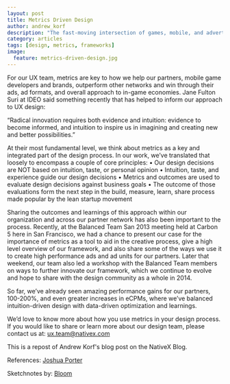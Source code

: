 ```yaml
---
layout: post
title: Metrics Driven Design
author: andrew_korf
description: "The fast-moving intersection of games, mobile, and advertising is where the NativeX UX team lives, works, and designs new ways to help our partners rise above the noise. For that, we depend on a process of Metrics Driven Design."
category: articles
tags: [design, metrics, frameworks]
image:
  feature: metrics-driven-design.jpg
---
```

For our UX team, metrics are key to how we help our partners, mobile game developers and brands, outperform other networks and win through their ads, ad formats, and overall approach to in-game economies. Jane Fulton Suri at IDEO said something recently that has helped to inform our approach to UX design:

“Radical innovation requires both evidence and intuition: evidence to become informed, and intuition to inspire us in imagining and creating new and better possibilities.”

At their most fundamental level, we think about metrics as a key and integrated part of the design process. In our work, we’ve translated that loosely to encompass a couple of core principles:
• Our design decisions are NOT based on intuition, taste, or personal opinion
• Intuition, taste, and experience guide our design decisions
• Metrics and outcomes are used to evaluate design decisions against business goals
• The outcome of those evaluations form the next step in the build, measure, learn, share process made popular by the lean startup movement

Sharing the outcomes and learnings of this approach within our organization and across our partner network has also been important to the process. Recently, at the Balanced Team San 2013 meeting held at Carbon 5 here in San Francisco, we had a chance to present our case for the importance of metrics as a tool to aid in the creative process, give a high level overview of our framework, and also share some of the ways we use it to create high performance ads and ad units for our partners. Later that weekend, our team also led a workshop with the Balanced Team members on ways to further innovate our framework, which we continue to evolve and hope to share with the design community as a whole in 2014.

So far, we’ve already seen amazing performance gains for our partners, 100-200%, and even greater increases in eCPMs, where we’ve balanced intuition-driven design with data-driven optimization and learnings.

We’d love to know more about how you use metrics in your design process.  If you would like to share or learn more about our design team, please contact us at: <a href="mailto:ux.team@nativex.com">ux.team@nativex.com</a>

This is a repost of Andrew Korf's blog post on the NativeX Blog.

References: <a href="http://bokardo.com/">Joshua Porter</a>

Sketchnotes by: <a href="http://bloomready.com">Bloom</a>